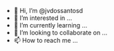 - 👋 Hi, I’m @jvdossantosd
- 👀 I’m interested in ...
- 🌱 I’m currently learning ...
- 💞️ I’m looking to collaborate on ...
- 📫 How to reach me ...

<!---
jvdossantosd/jvdossantosd is a ✨ special ✨ repository because its `README.md` (this file) appears on your GitHub profile.
You can click the Preview link to take a look at your changes.
--->
